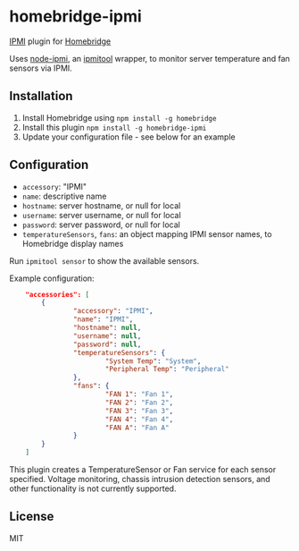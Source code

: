 # homebridge-ipmi

[IPMI](https://en.wikipedia.org/wiki/Intelligent_Platform_Management_Interface) plugin for [Homebridge](https://github.com/nfarina/homebridge)

Uses [node-ipmi](https://www.npmjs.com/package/node-ipmi), an [ipmitool](https://linux.die.net/man/1/ipmitool) wrapper, to
monitor server temperature and fan sensors via IPMI.

## Installation

1.	Install Homebridge using `npm install -g homebridge`
2.	Install this plugin `npm install -g homebridge-ipmi`
3.	Update your configuration file - see below for an example

## Configuration

* `accessory`: "IPMI"
* `name`: descriptive name
* `hostname`: server hostname, or null for local
* `username`: server username, or null for local
* `password`: server password, or null for local
* `temperatureSensors`, `fans`: an object mapping IPMI sensor names, to Homebridge display names

Run `ipmitool sensor` to show the available sensors.

Example configuration:

```json
    "accessories": [
        {
                "accessory": "IPMI",
                "name": "IPMI",
                "hostname": null,
                "username": null,
                "password": null,
                "temperatureSensors": {
                        "System Temp": "System",
                        "Peripheral Temp": "Peripheral"
                },
                "fans": {
                        "FAN 1": "Fan 1",
                        "FAN 2": "Fan 2",
                        "FAN 3": "Fan 3",
                        "FAN 4": "Fan 4",
                        "FAN A": "Fan A"
                }
        }
    ]
```

This plugin creates a TemperatureSensor or Fan service for each sensor specified.
Voltage monitoring, chassis intrusion detection sensors, and other functionality is not currently supported.

## License

MIT

